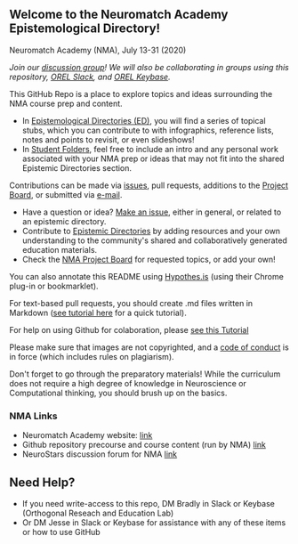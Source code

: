 ## Welcome to the Neuromatch Academy Epistemological Directory!
Neuromatch Academy (NMA), July 13-31 (2020)  

*Join our [discussion group](https://representational-brains-phenotypes.weebly.com/neuromatch-academy.html)! We will also be collaborating in groups using this repository, [OREL Slack](https://app.slack.com/client/T48BNG3A5/C015B5V5TEH), and [OREL Keybase](https://keybase.io/team/orthogonal_lab).*

This GitHub Repo is a place to explore topics and ideas surrounding the NMA course prep and content. 
- In [Epistemological Directories (ED)](https://github.com/Orthogonal-Research-Lab/Neuromatch-Academy/tree/master/Epistemological%20Directory), you will find a series of topical stubs, which you can contribute to with infographics, reference lists, notes and points to revisit, or even slideshows! 
- In [Student Folders](https://github.com/Orthogonal-Research-Lab/Neuromatch-Academy/tree/master/Students), feel free to include an intro and any personal work associated with your NMA prep or ideas that may not fit into the shared Epistemic Directories section. 


Contributions can be made via [issues](https://github.com/Orthogonal-Research-Lab/Neuromatch-Academy/issues), pull requests, additions to the [Project Board](https://github.com/Orthogonal-Research-Lab/Neuromatch-Academy/projects/1), or submitted via [e-mail](mailto:Orthogonal-Lab@outlook.com). 

- Have a question or idea? [Make an issue](https://github.com/Orthogonal-Research-Lab/Neuromatch-Academy/issues), either in general, or related to an epistemic directory. 
- Contribute to [Epistemic Directories](https://github.com/Orthogonal-Research-Lab/Neuromatch-Academy/tree/master/Epistemological%20Directory) by adding resources and your own understanding to the community's shared and collaboratively generated education materials.
- Check the [NMA Project Board](https://github.com/Orthogonal-Research-Lab/Neuromatch-Academy/projects/1) for requested topics, or add your own! 



You can also annotate this README using [Hypothes.is](https://web.hypothes.is/start/) (using their Chrome plug-in or bookmarklet). 

For text-based pull requests, you should create .md files written in Markdown ([see tutorial here](https://drive.google.com/file/d/1zXlZ2tEndNPOO1vmL4_MoAt-Tqjd0dUU/view?usp=sharing) for a quick tutorial). 

For help on using Github for colaboration, please [see this Tutorial](https://drive.google.com/file/d/1T8qAa70uQ_OhQYqilbtruhq2oscgzOUS/view?usp=sharing)

Please make sure that images are not copyrighted, and a [code of conduct](https://github.com/Orthogonal-Research-Lab/Neuromatch-Academy/blob/master/code-of-conduct.md) is in force (which includes rules on plagiarism).



Don't forget to go through the preparatory materials! While the curriculum does not require a high degree of knowledge in Neuroscience or Computational thinking, you should brush up on the basics.

### NMA Links
- Neuromatch Academy website:  [link](https://neuromatch.io/academy/)
- Github repository precourse and course content (run by NMA)  [link](https://github.com/NeuromatchAcademy)
- NeuroStars discussion forum for NMA [link](https://neurostars.org/c/neuromatch-academy/16)

## Need Help?
- If you need write-access to this repo, DM Bradly in Slack or Keybase (Orthogonal Reseach and Education Lab)
- Or DM Jesse in Slack or Keybase for assistance with any of these items or how to use GitHub

